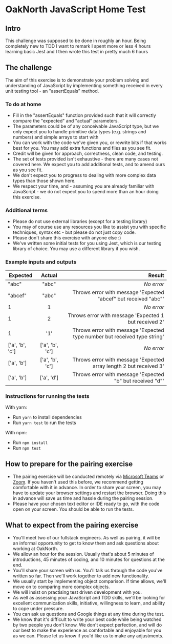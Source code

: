# OakNorth JavaScript Home Test

## Intro

This challenge was supposed to be done in roughly an hour.
Being completely new to TDD I want to remark I spent more or less 4 hours learning basic Jest and I then wrote this test in pretty much 6 hours


## The challenge

The aim of this exercise is to demonstrate your problem solving and understanding of JavaScript by implementing something received in every unit testing tool - an "assertEquals" method.

### To do at home

- Fill in the "assertEquals" function provided such that it will correctly compare the "expected" and "actual" parameters.
- The parameters could be of any conceivable JavaScript type, but we only expect you to handle primitive data types (e.g. strings and numbers) and simple arrays to start with
- You can work with the code we've given you, or rewrite bits if that works best for you. You may add extra functions and files as you see fit.
- Credit will be given for approach, correctness, clean code, and testing.
- The set of tests provided isn't exhaustive - there are many cases not covered here. We expect you to add additional tests, and to amend ours as you see fit.
- We don't expect you to progress to dealing with more complex data types than those shown here.
- We respect your time, and - assuming you are already familiar with JavaScript - we do not expect you to spend more than an hour doing this exercise.

### Additional terms

- Please do not use external libraries (except for a testing library)
- You may of course use any resources you like to assist you with specific techniques, syntax etc - but please do not just copy code.
- Please don't share this exercise with anyone else :)
- We've written some initial tests for you using Jest, which is our testing library of choice. You may use a different library if you wish.

### Example inputs and outputs

| Expected        |     Actual      |                                                                    Result |
| --------------- | :-------------: | ------------------------------------------------------------------------: |
| "abc"           |      "abc"      |                                                                _No error_ |
| "abcef"         |      "abc"      |           Throws error with message 'Expected "abcef" but received "abc"' |
| 1               |        1        |                                                                _No error_ |
| 1               |        2        |                     Throws error with message 'Expected 1 but received 2' |
| 1               |       '1'       | Throws error with message 'Expected type number but received type string' |
| ['a', 'b', 'c'] | ['a', 'b', 'c'] |                                                                _No error_ |
| ['a', 'b']      | ['a', 'b', 'c'] |        Throws error with message 'Expected array length 2 but received 3' |
| ['a', 'b']      |   ['a', 'd']    |                 Throws error with message 'Expected "b" but received "d"' |

### Instructions for running the tests

With yarn:

- Run `yarn` to install dependencies
- Run `yarn test` to run the tests

With npm:

- Run `npm install`
- Run `npm test`

## How to prepare for the pairing exercise

- The pairing exercise will be conducted remotely via [Microsoft Teams](https://www.microsoft.com/en/microsoft-teams/group-chat-software) or [Zoom](https://zoom.us/). If you haven't used this before, we recommend getting comfortable with it in advance. In order to share your screen, you may have to update your browser settings and restart the browser. Doing this in advance will save us time and hassle during the pairing session.
- Please have your chosen text editor or IDE ready to go, with the code open on your screen. You should be able to run the tests.

## What to expect from the pairing exercise

- You'll meet two of our fullstack engineers. As well as pairing, it will be an informal opportunity to get to know them and ask questions about working at OakNorth.
- We allow an hour for the session. Usually that's about 5 minutes of introductions, 45 minutes of coding, and 10 minutes for questions at the end.
- You'll share your screen with us. You'll talk us through the code you've written so far. Then we'll work together to add new functionality.
- We usually start by implementing object comparison. If time allows, we'll move on to comparing more complex objects.
- We will insist on practising test driven development with you.
- As well as assessing your JavaScript and TDD skills, we'll be looking for excellent communication skills, initiative, willingness to learn, and ability to cope under pressure.
- You can ask us questions and Google things at any time during the test.
- We know that it's difficult to write your best code while being watched by two people you don't know. We don't expect perfection, and will do our best to make the experience as comfortable and enjoyable for you as we can. Please let us know if you'd like us to make any adjustments.
